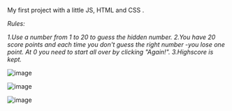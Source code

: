 My first project with a little JS, HTML and CSS .

*Rules:* 

*1.Use a number from 1 to 20 to guess the hidden number.*
*2.You have 20 score points and each time you don't guess the right number -you lose one point. At 0 you need to start all over by clicking "Again!".*
*3.Highscore is kept.*

![image](https://user-images.githubusercontent.com/64315685/131262189-54fca665-e060-46da-9352-765fe7be331a.png)

![image](https://user-images.githubusercontent.com/64315685/131262187-baabeb0f-2be8-4f6b-b7f0-fc6512743b95.png)

![image](https://user-images.githubusercontent.com/64315685/131262175-6e41b438-28fe-49c5-8099-1c14cc6345fe.png)



